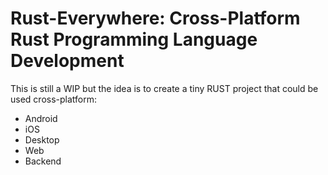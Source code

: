 # Rust-Everywhere: Cross-Platform Rust Programming Language Development

This is still a WIP but the idea is to create a tiny RUST project that could be used cross-platform:

 - Android 
 - iOS
 - Desktop
 - Web
 - Backend
